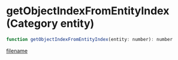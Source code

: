 # getObjectIndexFromEntityIndex (Category entity)

```js
function getObjectIndexFromEntityIndex(entity: number): number
```

[filename](getObjectIndexFromEntityIndex_m.md ':include')
